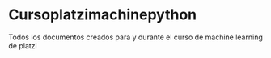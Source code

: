 # Cursoplatzimachinepython
Todos los documentos creados para y durante el curso de machine learning de platzi
